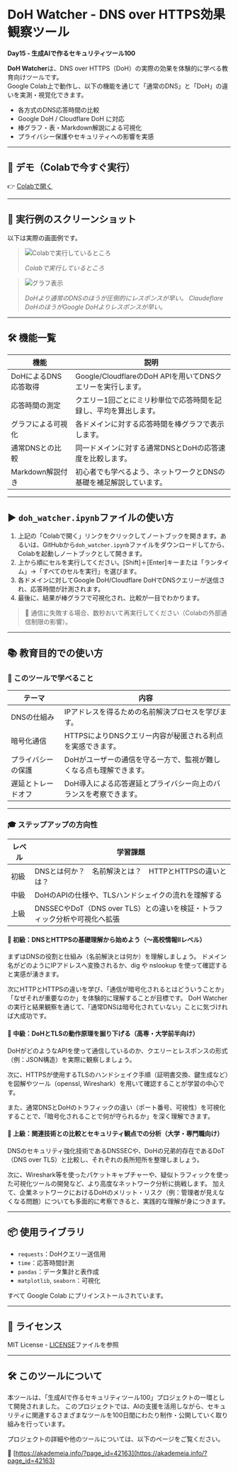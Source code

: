 # DoH Watcher - DNS over HTTPS効果観察ツール

**Day15 - 生成AIで作るセキュリティツール100**

**DoH Watcher**は、DNS over HTTPS（DoH）の実際の効果を体験的に学べる教育向けツールです。  
Google Colab上で動作し、以下の機能を通じて「通常のDNS」と「DoH」の違いを実測・視覚化できます。

- 各方式のDNS応答時間の比較
- Google DoH / Cloudflare DoH に対応
- 棒グラフ・表・Markdown解説による可視化
- プライバシー保護やセキュリティへの影響を実感

---

## 🚀 デモ（Colabで今すぐ実行）

👉 [Colabで開く](https://colab.research.google.com/github/ipusiron/doh-watcher/blob/main/doh_watcher.ipynb)

---

## 📸 実行例のスクリーンショット

以下は実際の画面例です。

>![Colabで実行しているところ](images/screenshot1.png)
>
> *Colabで実行しているところ*

>![グラフ表示](images/screenshot2.png)
>
> *DoHより通常のDNSのほうが圧倒的にレスポンスが早い。*
> *Claudeflare DoHのほうがGoogle DoHよりレスポンスが早い。*

---

## 🛠️ 機能一覧

| 機能                         | 説明                                                                 |
|------------------------------|----------------------------------------------------------------------|
| DoHによるDNS応答取得         | Google/CloudflareのDoH APIを用いてDNSクエリーを実行します。         |
| 応答時間の測定               | クエリー1回ごとにミリ秒単位で応答時間を記録し、平均を算出します。       |
| グラフによる可視化           | 各ドメインに対する応答時間を棒グラフで表示します。                   |
| 通常DNSとの比較              | 同一ドメインに対する通常DNSとDoHの応答速度を比較します。|
| Markdown解説付き             | 初心者でも学べるよう、ネットワークとDNSの基礎を補足解説しています。   |

---

## ▶️ `doh_watcher.ipynb`ファイルの使い方

1. 上記の「Colabで開く」リンクをクリックしてノートブックを開きます。あるいは、GitHubから`doh_watcher.ipynb`ファイルをダウンロードしてから、Colabを起動しノートブックとして開きます。
2. 上から順にセルを実行してください。[Shift]＋[Enter]キーまたは「ランタイム」→「すべてのセルを実行」を選びます。
3. 各ドメインに対してGoogle DoH/Cloudflare DoHでDNSクエリーが送信され、応答時間が計測されます。
4. 最後に、結果が棒グラフで可視化され、比較が一目でわかります。

> 🔸 通信に失敗する場合、数秒おいて再実行してください（Colabの外部通信制限の影響）。

---

## 📚 教育目的での使い方

### 🧠 このツールで学べること

| テーマ             | 内容                                                                 |
|--------------------|----------------------------------------------------------------------|
| DNSの仕組み         | IPアドレスを得るための名前解決プロセスを学びます。                    |
| 暗号化通信          | HTTPSによりDNSクエリー内容が秘匿される利点を実感できます。               |
| プライバシーの保護  | DoHがユーザーの通信を守る一方で、監視が難しくなる点も理解できます。     |
| 遅延とトレードオフ  | DoH導入による応答遅延とプライバシー向上のバランスを考察できます。       |

---

### 🎓 ステップアップの方向性

| レベル | 学習課題                                                                 |
|--------|--------------------------------------------------------------------------|
| 初級   | DNSとは何か？　名前解決とは？　HTTPとHTTPSの違いとは？                      |
| 中級   | DoHのAPIの仕様や、TLSハンドシェイクの流れを理解する                      |
| 上級   | DNSSECやDoT（DNS over TLS）との違いを検証・トラフィック分析や可視化へ拡張 |

#### 🔰 初級：DNSとHTTPSの基礎理解から始めよう（〜高校情報IIレベル）
まずはDNSの役割と仕組み（名前解決とは何か）を理解しましょう。
ドメイン名がどのようにIPアドレスへ変換されるか、dig や nslookup を使って確認すると実感が湧きます。

次にHTTPとHTTPSの違いを学び、「通信が暗号化されるとはどういうことか」「なぜそれが重要なのか」を体験的に理解することが目標です。
DoH Watcherの実行と結果観察を通じて、「通常DNSは暗号化されていない」ことに気づければ大成功です。

#### 🧭 中級：DoHとTLSの動作原理を掘り下げる（高専・大学前半向け）
DoHがどのようなAPIを使って通信しているのか、クエリーとレスポンスの形式（例：JSON構造）を実際に観察しましょう。

次に、HTTPSが使用するTLSのハンドシェイク手順（証明書交換、鍵生成など）を図解やツール（openssl, Wireshark）を用いて確認することが学習の中心です。

また、通常DNSとDoHのトラフィックの違い（ポート番号、可視性）を可視化することで、「暗号化されることで何が守られるか」を深く理解できます。

#### 🧠 上級：関連技術との比較とセキュリティ観点での分析（大学・専門職向け）
DNSのセキュリティ強化技術であるDNSSECや、DoHの兄弟的存在であるDoT（DNS over TLS）と比較し、それぞれの長所短所を整理しましょう。

次に、Wireshark等を使ったパケットキャプチャーや、疑似トラフィックを使った可視化ツールの開発など、より高度なネットワーク分析に挑戦します。
加えて、企業ネットワークにおけるDoHのメリット・リスク（例：管理者が見えなくなる問題）についても多面的に考察できると、実践的な理解が身につきます。

---

## 📦 使用ライブラリ

- `requests`：DoHクエリー送信用
- `time`：応答時間計測
- `pandas`：データ集計と表作成
- `matplotlib`, `seaborn`：可視化

すべて Google Colab にプリインストールされています。

---

## 📄 ライセンス

MIT License - [LICENSE](LICENSE)ファイルを参照

---

## 🛠 このツールについて

本ツールは、「生成AIで作るセキュリティツール100」プロジェクトの一環として開発されました。 このプロジェクトでは、AIの支援を活用しながら、セキュリティに関連するさまざまなツールを100日間にわたり制作・公開していく取り組みを行っています。

プロジェクトの詳細や他のツールについては、以下のページをご覧ください。

🔗 [https://akademeia.info/?page_id=42163](https://akademeia.info/?page_id=42163)

